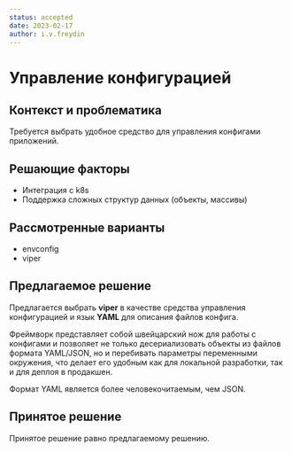 ```yaml
---
status: accepted
date: 2023-02-17
author: i.v.freydin
---
```

# Управление конфигурацией

## Контекст и проблематика

Требуется выбрать удобное средство для управления конфигами приложений.

## Решающие факторы

* Интеграция с k8s
* Поддержка сложных структур данных (объекты, массивы)

## Рассмотренные варианты

* envconfig
* viper

## Предлагаемое решение

Предлагается выбрать **viper** в качестве средства управления конфигурацией и язык **YAML** для описания файлов конфига.

Фреймворк представляет собой швейцарский нож для работы с конфигами и позволяет не только десериализовать 
объекты из файлов формата YAML/JSON, но и перебивать параметры переменными окружения, что делает его удобным
как для локальной разработки, так и для деплоя в продакшен.

Формат YAML является более человекочитаемым, чем JSON.

## Принятое решение

Принятое решение равно предлагаемому решению.
